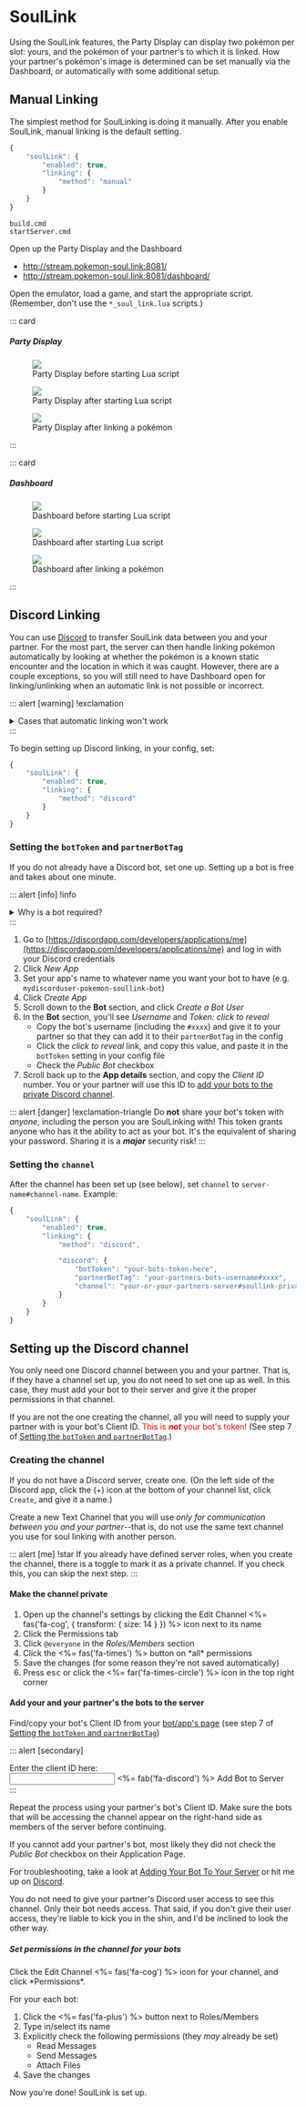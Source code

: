 SoulLink
========

Using the SoulLink features, the Party Display can display two pokémon per slot: yours, and the pokémon of your partner's to which it is linked.  How your partner's pokémon's image is determined can be set manually via the Dashboard, or automatically with some additional setup.

Manual Linking
--------------

The simplest method for SoulLinking is doing it manually.  After you enable SoulLink, manual linking is the default setting.

```js
{
    "soulLink": {
        "enabled": true,
        "linking": {
            "method": "manual"
        }
    }
}
```

```dos
build.cmd
startServer.cmd
```

Open up the Party Display and the Dashboard
*   <a href="http://stream.pokemon-soul.link:8081/" target="_blank">http://stream.pokemon-soul.link:8081/</a>
*   <a href="http://stream.pokemon-soul.link:8081/dashboard/" target="_blank">http://stream.pokemon-soul.link:8081/dashboard/</a>

Open the emulator, load a game, and start the appropriate script.  (Remember, don't use the `*_soul_link.lua` scripts.)

::: card
##### Party Display #####

<div class="img-modal-container">
<figure class="img-modal">
<img src="../resources/img/soullink-party-display0.png" class="img-thumbnail" />
<figcaption>Party Display before starting Lua script</figcaption>
</figure>
<figure class="img-modal">
<img src="../resources/img/soullink-party-display1.png" class="img-thumbnail" />
<figcaption>Party Display after starting Lua script</figcaption>
</figure>
<figure class="img-modal">
<img src="../resources/img/soullink-party-display2.png" class="img-thumbnail" />
<figcaption>Party Display after linking a pokémon</figcaption>
</figure>
</div>
:::

::: card
##### Dashboard #####

<div class="img-modal-container">
<figure class="img-modal">
<img src="../resources/img/dashboard-display0.png" class="img-thumbnail" />
<figcaption>Dashboard before starting Lua script</figcaption>
</figure>
<figure class="img-modal">
<img src="../resources/img/dashboard-display1.png" class="img-thumbnail" />
<figcaption>Dashboard after starting Lua script</figcaption>
</figure>
<figure class="img-modal">
<img src="../resources/img/dashboard-display2.png" class="img-thumbnail" />
<figcaption>Dashboard after linking a pokémon</figcaption>
</figure>
</div>
:::

Discord Linking
---------------

You can use [Discord](https://discordapp.com/) to transfer SoulLink data between you and your partner.  For the most part, the server can then handle linking pokémon automatically by looking at whether the pokémon is a known static encounter and the location in which it was caught.  However, there are a couple exceptions, so you will still need to have Dashboard open for linking/unlinking when an automatic link is not possible or incorrect.

::: alert [warning] !exclamation
<details><summary>Cases that automatic linking won't work</summary>

1.  **SoulLink to the Void**: There's no way to detect whether the pokémon your partner could have caught in an area was not caught.  Assuming you caught yours, you'll then need to mark it as *linked to the void*.
2.  **Static egg encounters**: The script may have troubles detecting if a gifted egg (such as the Mysterious Egg in HeartGold/SoulSilver) is a static encounter, especially if you are running a randomized ROM.
3.  **Multiple static encounters in one area**: They're uncommon but some areas do have more than one static encounter.  For example, HeartGold/SoulSilver has 8 Voltorb and 3 Electrode in Team Rocket HQ.
4.  **Static encounters that aren't detected as such**: Detecting a static encounter in the first place can be hit-and-miss.  As there are so many static encounters (and not enough time on my hands), I haven't been able to test that 
5.  **Shiny pokémon**: When the server resets, it loses data about your pokémon.  It only keeps track of the pokémon's IDs and relies on the Lua script to fill in the details.  Since shiny pokémon are linked in the order in which they're caught, there's no way to know which shiny pokémon should be linked with which of your partner's.  This, of course, assumes that you each will catch a shiny pokémon in the first place.  HAHAHAHAHAHA.

</details>
:::

To begin setting up Discord linking, in your config, set:
```js
{
    "soulLink": {
        "enabled": true,
        "linking": {
            "method": "discord"
        }
    }
}
```

### Setting the `botToken` and `partnerBotTag` ###

If you do not already have a Discord bot, set one up.  Setting up a bot is free and takes about one minute.

::: alert [info] !info
<details><summary>Why is a bot required?</summary>

The reason a bot is required rather than just using your Discord user is due to Discord's usage policy.  Bots are allowed to send messages at a higher volume than regular users, and are expected to use the service atypically.  Discord specifically states that if they [catch you using a program that runs on your user account](https://discordapp.com/developers/docs/topics/oauth2#bot-vs-user-accounts), they will:

1.  Put a small-ish bounty on your head
2.  Name a disease after you
3.  Tell your dog he's a bad boy
4.  Terminate your Discord account
5.  Nominate your mother for a Tony Award and then vote against her

*At least* one of those is true.
</details>
:::

1.  Go to [https://discordapp.com/developers/applications/me](https://discordapp.com/developers/applications/me) and log in with your Discord credentials
2.  Click *New App*
3.  Set your app's name to whatever name you want your bot to have (e.g. `mydiscorduser-pokemon-soullink-bot`)
4.  Click *Create App*
5.  Scroll down to the **Bot** section, and click *Create a Bot User*
6.  In the **Bot** section, you'll see *Username* and *Token: click to reveal*
    -   Copy the bot's username (including the `#xxxx`) and give it to your partner so that they can add it to their `partnerBotTag` in the config
    -   Click the *click to reveal* link, and copy this value, and paste it in the `botToken` setting in your config file
    -   Check the *Public Bot* checkbox
7.  Scroll back up to the **App details** section, and copy the *Client ID* number.  You or your partner will use this ID to [add your bots to the private Discord channel](#add-your-and-your-partners-the-bots-to-the-server).

::: alert [danger] !exclamation-triangle
Do **not** share your bot's token with *anyone*, including the person you are SoulLinking with!  This token grants anyone who has it the ability to act as your bot.  It's the equivalent of sharing your password.  Sharing it is a ***major*** security risk!
:::

### Setting the `channel` ###

After the channel has been set up (see below), set `channel` to `server-name#channel-name`.  Example:
```js
{
    "soulLink": {
        "enabled": true,
        "linking": {
            "method": "discord",

            "discord": {
                "botToken": "your-bots-token-here",
                "partnerBotTag": "your-partners-bots-username#xxxx",
                "channel": "your-or-your-partners-server#soullink-private-channel",
            }
        }
    }
}
```

Setting up the Discord channel
------------------------------

You only need one Discord channel between you and your partner.  That is, if they have a channel set up, you do not need to set one up as well.  In this case, they must add your bot to their server and give it the proper permissions in that channel.

If you are not the one creating the channel, all you will need to supply your partner with is your bot's Client ID.  <span style="color:red">This is _**not**_ your bot's token!</span>  (See step 7 of [Setting the `botToken` and `partnerBotTag`](#setting-the-bottoken-and-partnerbottag).)

### Creating the channel ###

If you do not have a Discord server, create one.  (On the left side of the Discord app, click the (+) icon at the bottom of your channel list, click `Create`, and give it a name.)

Create a new Text Channel that you will use *only for communication between you and your partner*--that is, do not use the same text channel you use for soul linking with another person.  

::: alert [me] !star
If you already have defined server roles, when you create the channel, there is a toggle to mark it as a private channel.  If you check this, you can skip the next step.
:::

#### Make the channel private ####

1.  <div>Open up the channel's settings by clicking the Edit Channel <%= fas('fa-cog', { transform: { size: 14 } }) %> icon next to its name</div>
2.  Click the Permissions tab
3.  Click `@everyone` in the *Roles/Members* section
4.  <div>Click the <%= fas('fa-times') %> button on *all* permissions</div>
5.  Save the changes (for some reason they're not saved automatically)
6.  <div>Press <kbd>esc</kbd> or click the <%= far('fa-times-circle') %> icon in the top right corner</div>

#### Add your and your partner's the bots to the server ####

Find/copy your bot's Client ID from your [bot/app's page](https://discordapp.com/developers/applications/me) (see step 7 of [Setting the `botToken` and `partnerBotTag`](#setting-the-bottoken-and-partnerbottag))

::: alert [secondary]
<div class="d-flex flex-column flex-xl-row align-items-xl-center">
<div class="d-block text-nowrap">Enter the client ID here:</div>
<input class="mx-xl-2 my-2 my-xl-0" id="app-client-id" />
<a class="d-inline-block btn btn-discord bg-discord text-light disabled" target="add_bot" id="client-id-a">
<%= fab('fa-discord') %>
Add Bot to Server
</a>
</div>
<script type="text/javascript">
$(() => {
    $('#app-client-id').on('keydown keyup change', function () {
        let val = $(this).val();
        if (val) {
            $('#client-id-a').attr('href', `https://discordapp.com/oauth2/authorize?scope=bot&permissions=35840&client_id=${val}`).removeClass('disabled');
        } else {
            $('#client-id-a').removeAttr('href').addClass('disabled');
        }
    });
});
</script>
:::

Repeat the process using your partner's bot's Client ID.  Make sure the bots that will be accessing the channel appear on the right-hand side as members of the server before continuing.

If you cannot add your partner's bot, most likely they did not check the *Public Bot* checkbox on their Application Page.

For troubleshooting, take a look at [Adding Your Bot To Your Server](https://github.com/jagrosh/MusicBot/wiki/Adding-Your-Bot-To-Your-Server) or hit me up on [Discord](http://discord.pokemon-soul.link).

You do not need to give your partner's Discord user access to see this channel.  Only their bot needs access.  That said, if you don't give their user access, they're liable to kick you in the shin, and I'd be inclined to look the other way.

##### Set permissions in the channel for your bots #####

<p>Click the Edit Channel ️<%= fas('fa-cog') %> icon for your channel, and click *Permissions*.</p>

For your each bot:

1.  <div>Click the <%= fas('fa-plus') %> button next to Roles/Members</div>
2.  Type in/select its name
3.  Explicitly check the following permissions (they *may* already be set)
    *   Read Messages
    *   Send Messages
    *   Attach Files
4.  Save the changes

Now you're done!  SoulLink is set up.